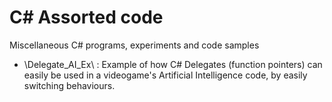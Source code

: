C# Assorted code
=======================

Miscellaneous C# programs, experiments and code samples

* \Delegate_AI_Ex\ : Example of how C# Delegates (function pointers) can easily be used in a videogame's Artificial
Intelligence code, by easily switching behaviours.